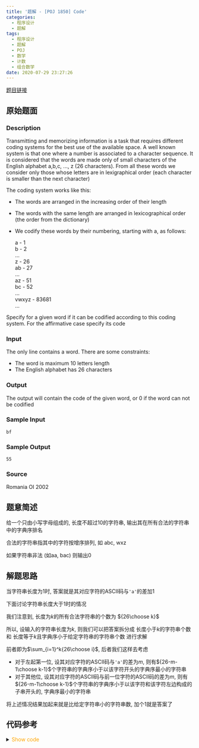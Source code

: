 ```yaml
---
title: '题解 - [POJ 1850] Code'
categories:
  - 程序设计
  - 题解
tags:
  - 程序设计
  - 题解
  - POJ
  - 数学
  - 计数
  - 组合数学
date: 2020-07-29 23:27:26
---
```

[题目链接](https://poj.org/problem?id=1850)

<!-- more -->

## 原始题面

### Description

Transmitting and memorizing information is a task that requires different coding systems for the best use of the available space. A well known system is that one where a number is associated to a character sequence. It is considered that the words are made only of small characters of the English alphabet a,b,c, ..., z (26 characters). From all these words we consider only those whose letters are in lexigraphical order (each character is smaller than the next character)

The coding system works like this:

- The words are arranged in the increasing order of their length
- The words with the same length are arranged in lexicographical order (the order from the dictionary)
- We codify these words by their numbering, starting with a, as follows:

  a - 1  
  b - 2  
  ...  
  z - 26  
  ab - 27  
  ...  
  az - 51  
  bc - 52  
  ...  
  vwxyz - 83681  
  ...

Specify for a given word if it can be codified according to this coding system. For the affirmative case specify its code

### Input

The only line contains a word. There are some constraints:

- The word is maximum 10 letters length
- The English alphabet has 26 characters

### Output

The output will contain the code of the given word, or 0 if the word can not be codified

### Sample Input

```input1
bf
```

### Sample Output

```output1
55
```

### Source

Romania OI 2002

## 题意简述

给一个只由小写字母组成的, 长度不超过10的字符串, 输出其在所有合法的字符串中的字典序排名

合法的字符串指其中的字符按增序排列, 如 abc, wxz

如果字符串非法 (如aa, bac) 则输出0

## 解题思路

当字符串长度为1时, 答案就是其对应字符的ASCII码与`'a'`的差加1

下面讨论字符串长度大于1时的情况

我们注意到, 长度为$k$的所有合法字符串的个数为 ${26\choose k}$

所以, 设输入的字符串长度为$k$, 则我们可以把答案拆分成 长度小于$k$的字符串个数 和 长度等于$k$且字典序小于给定字符串的字符串个数 进行求解

前者即为$\sum_{i=1}^k{26\choose i}$, 后者我们这样去考虑

- 对于左起第一位, 设其对应字符的ASCII码与`'a'`的差为$m$, 则有${26-m-1\choose k-1}$个字符串的字典序小于以该字符开头的字典序最小的字符串
- 对于其他位, 设其对应字符的ASCII码与前一位字符的ASCII码的差为$m$, 则有${26-m-1\choose k-1}$个字符串的字典序小于以该字符和该字符左边构成的子串开头的, 字典序最小的字符串

将上述情况结果加起来就是比给定字符串小的字符串数, 加个1就是答案了

## 代码参考

<details>
<summary><font color='orange'>Show code</font></summary>

```cpp
/*
 * @Author: Tifa
 * @LastEditTime: 2020-07-29 23:27:26
 * @Description: POJ 1850
 */
const int N = 26 + 1;
i64 c[N][N] = {{1}, {1, 1}};

int main() {
  _rep(i, 2, N) {
    c[i][0] = c[i][i] = 1;
    _rep(j, 1, i) c[i][j] = c[i - 1][j] + c[i - 1][j - 1];
  }
  string str;
  cin >> str;
  for (string::const_iterator it = str.begin() + 1; it != str.end(); ++it)
    if (*it <= *(it - 1)) {
      cout << 0 << endl;
      return 0;
    }
  if (str.size() == 1) {
    cout << str[0] - 'a' + 1;
    return 0;
  }
  u64 ans = 0;
  _rep(i, 1, str.size()) ans += c[26][i];
  _rep(j, 'a', str[0]) ans += c['z' - j][str.size() - 1];
  _rep(i, 1, str.size()) _rep(j, str[i - 1] + 1, str[i])
    ans += c['z' - j][str.size() - i - 1];
  cout << ans + 1;
}
```

</details>
